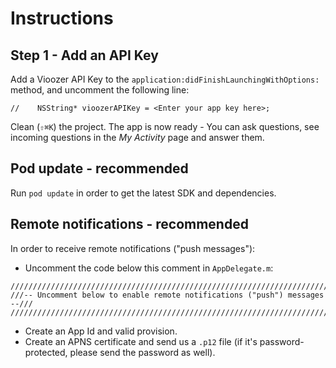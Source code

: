 # Instructions

## Step 1 - Add an API Key
Add a Vioozer API Key to the `application:didFinishLaunchingWithOptions:` method, and uncomment the following line:

    //    NSString* vioozerAPIKey = <Enter your app key here>;

Clean (`⇧⌘K`) the project. The app is now ready - You can ask questions, see incoming questions in the *My Activity* page and answer them. 



## Pod update - recommended
Run `pod update` in order to get the latest SDK and dependencies.

## Remote notifications - recommended
In order to receive remote notifications ("push messages"):

* Uncomment the code below this comment in `AppDelegate.m`:

```
/////////////////////////////////////////////////////////////////////////////
///-- Uncomment below to enable remote notifications ("push") messages  --///
/////////////////////////////////////////////////////////////////////////////
```

* Create an App Id and valid provision.
* Create an APNS certificate and send us a `.p12` file (if it's password-protected, please send the password as well).
